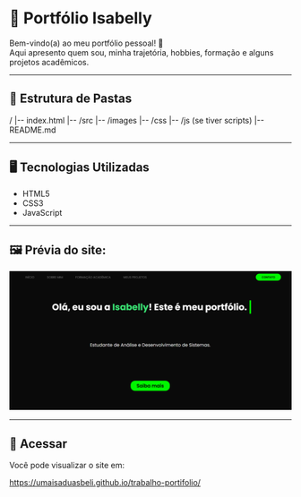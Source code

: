 # :pushpin: Portfólio Isabelly

Bem-vindo(a) ao meu portfólio pessoal! 🚀  
Aqui apresento quem sou, minha trajetória, hobbies, formação e alguns projetos acadêmicos.

---

## 	:open_file_folder: Estrutura de Pastas

/
|-- index.html
|-- /src
    |-- /images
    |-- /css
    |-- /js (se tiver scripts)
|-- README.md

---

## :desktop_computer: Tecnologias Utilizadas

- HTML5
- CSS3
- JavaScript

---

## :framed_picture: Prévia do site:

![Prévia do site](src/images/print-site.png)

---

## :link: Acessar

Você pode visualizar o site em:

https://umaisaduasbeli.github.io/trabalho-portifolio/